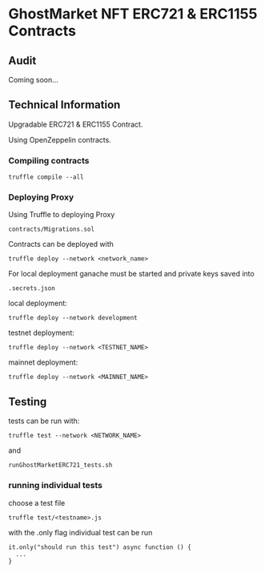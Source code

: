 # GhostMarket NFT ERC721 & ERC1155 Contracts
## Audit

Coming soon...
## Technical Information

Upgradable ERC721 & ERC1155 Contract.

Using OpenZeppelin contracts.
### Compiling contracts
```
truffle compile --all
```
### Deploying Proxy

Using Truffle to deploying Proxy
```
contracts/Migrations.sol
```
Contracts can be deployed with
```
truffle deploy --network <network_name>
```
For local deployment ganache must be started and private keys saved into

```
.secrets.json
```

local deployment:
```
truffle deploy --network development
```

testnet deployment:
```
truffle deploy --network <TESTNET_NAME>
```

mainnet deployment:
```
truffle deploy --network <MAINNET_NAME>
```

## Testing

tests can be run with:
```
truffle test --network <NETWORK_NAME>
```
and 

```
runGhostMarketERC721_tests.sh
```
### running individual tests

choose a test file
```
truffle test/<testname>.js
```

with the .only flag individual test can be run  
```
it.only("should run this test") async function () {
  ...
}
```



